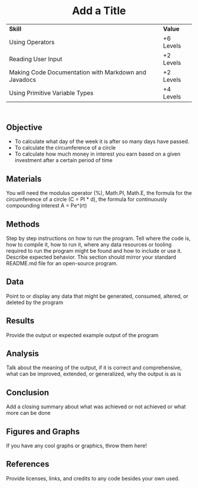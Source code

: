 <!DOCTYPE html>
<html>
<head>
</head>
<body>
	<header>
		<h1> Add a Title </h1>
		<table>
			<tr>
				<td><strong>Skill</strong></td>
				<td><strong>Value</strong></td>
			</tr>
			<tr>
				<td>Using Operators</td>
				<td>+6 Levels</td>
			</tr>
			<tr>
				<td>Reading User Input</td>
				<td>+2 Levels</td>
			</tr>
			<tr>
				<td>Making Code Documentation with Markdown and Javadocs</td>
				<td>+2 Levels</td>
			</tr>
			<tr> 
				<td> Using Primitive Variable Types</td>
				<td>+4 Levels</td>
			</tr>
		</table>
	</header>
	<main>
		<section>
			<h2> Objective </h2>
			<p>
				<ul>
					<li>To calculate what day of the week it is after so many days have passed.</li>
					<li>To calculate the circumference of a circle</li>
					<li>To calculate how much money in interest you earn based on a given investment after a certain period of time</li>
			</p>
		</section>
		<section>
			<h2> Materials </h2>
			<p>
				You will need the modulus operator (%), Math.PI, Math.E, the formula for the circumference of a circle (C = PI * d), the formula for continuously compounding interest A = Pe^(rt)
			</p>	
		</section>
		<section>
			<h2> Methods </h2>
			<p>
				Step by step instructions on how to run the program. Tell where the code is, how to compile it, how to run it,  where any data resources or tooling required to run the program might be found and how to include or use it. Describe expected behavior. This section should mirror your standard README.md file for an open-source program.
			</p>
		</section>
		<section>
			<h2> Data </h2>
			<p>
				Point to or display any data that might be generated, consumed, altered, or deleted by the program
			</p>
		</section>
		<section>
			<h2> Results </h2>
			<p>
				Provide the output or expected example output of the program
			</p>
		</section>
		<section>
			<h2> Analysis </h2>
			<p>
				Talk about the meaning of the output, if it is correct and comprehensive,  what can be improved, extended, or generalized, why the output is as is
			</p>
		</section>
		<section>
			<h2> Conclusion </h2>
			<p>
				Add a closing summary about what was achieved or not achieved or what more can be done
			</p>
		</section>
		<section>
			<h2> Figures and Graphs </h2>
			<p>
				If you have any cool graphs or graphics, throw them here!
			</p>
		</section>
		<section>
			<h2> References </h2>
			<p>
				Provide licenses, links, and credits to any code besides your own used.
			</p>
		</section>
	</main>
</body>
</html>
